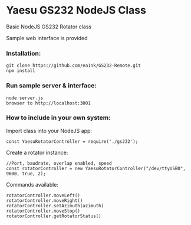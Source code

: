 # Yaesu GS232 NodeJS Class

 Basic NodeJS GS232 Rotator class

 Sample web interface is provided

### Installation:
```
git clone https://github.com/ea1nk/GS232-Remote.git
npm install
```

### Run sample server & interface:
```
node server.js
browser to http://localhost:3001
```

### How to include in your own system:

Import class into your NodeJS app:
```
const YaesuRotatorController = require('./gs232');
```
Create a rotator instance:
```
//Port, baudrate, overlap enabled, speed
const rotatorController = new YaesuRotatorController("/dev/ttyUSB0", 9600, true, 2);
```
Commands available:
```
rotatorController.moveLeft()
rotatorController.moveRight()
rotatorController.setAzimuth(azimuth)
rotatorController.moveStop()
rotatorController.getRotatorStatus()

```

